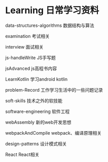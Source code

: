 # Learning 日常学习资料

data-structures-algorithms 数据结构与算法

examination 考试相关

interview 面试相关

js-handleWrite JS手写题

jsAdvanced js高程书内容

LearnKotlin 学习android kotlin

problem-Record 工作学习生活中的一些问题记录

soft-skills 技术之外的软技能

software-engineering 软件工程

webAssembly 新的web开发思想

webpackAndCompile webpack、编译原理相关

design-patterns 设计模式相关

React React相关
